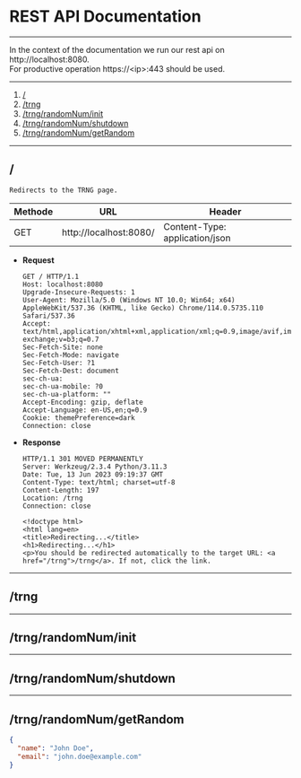# REST API Documentation
---

In the context of the documentation we run our rest api on http://localhost:8080.<br>
For productive operation https://\<ip\>:443 should be used.

---

  <ol>
    <li><a href="">/</a></li>
    <li><a href="#trng">/trng</a></li>
    <li><a href="#trngrandomnuminit">/trng/randomNum/init</a></li>
    <li><a href="#trngrandomnumshutdown">/trng/randomNum/shutdown</a></li>
    <li><a href="#trngrandomnumgetrandom">/trng/randomNum/getRandom</a></li>
  </ol>

---

## /
`Redirects to the TRNG page.`

| Methode | URL                            | Header                         |
|---------|--------------------------------|--------------------------------|
| GET     | http://localhost:8080/         | Content-Type: application/json |

- <strong>Request</strong>

  ```text
  GET / HTTP/1.1
  Host: localhost:8080
  Upgrade-Insecure-Requests: 1
  User-Agent: Mozilla/5.0 (Windows NT 10.0; Win64; x64) AppleWebKit/537.36 (KHTML, like Gecko) Chrome/114.0.5735.110 Safari/537.36
  Accept: text/html,application/xhtml+xml,application/xml;q=0.9,image/avif,image/webp,image/apng,*/*;q=0.8,application/signed-exchange;v=b3;q=0.7
  Sec-Fetch-Site: none
  Sec-Fetch-Mode: navigate
  Sec-Fetch-User: ?1
  Sec-Fetch-Dest: document
  sec-ch-ua: 
  sec-ch-ua-mobile: ?0
  sec-ch-ua-platform: ""
  Accept-Encoding: gzip, deflate
  Accept-Language: en-US,en;q=0.9
  Cookie: themePreference=dark
  Connection: close
  ```

- <strong>Response</strong>

  ```text
  HTTP/1.1 301 MOVED PERMANENTLY
  Server: Werkzeug/2.3.4 Python/3.11.3
  Date: Tue, 13 Jun 2023 09:19:37 GMT
  Content-Type: text/html; charset=utf-8
  Content-Length: 197
  Location: /trng
  Connection: close

  <!doctype html>
  <html lang=en>
  <title>Redirecting...</title>
  <h1>Redirecting...</h1>
  <p>You should be redirected automatically to the target URL: <a href="/trng">/trng</a>. If not, click the link.
  ```

---

## /trng

---

## /trng/randomNum/init

---

## /trng/randomNum/shutdown

---

## /trng/randomNum/getRandom

```json
{
  "name": "John Doe",
  "email": "john.doe@example.com"
}
```
